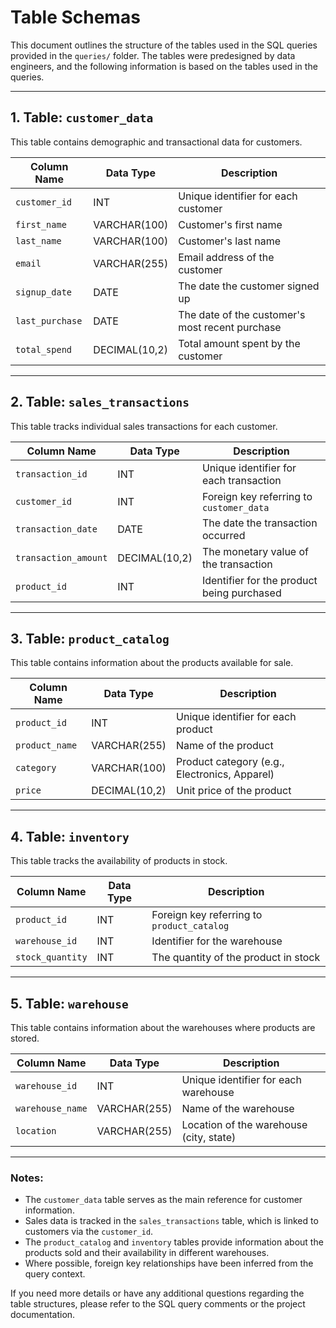 # Table Schemas

This document outlines the structure of the tables used in the SQL queries provided in the `queries/` folder. The tables were predesigned by data engineers, and the following information is based on the tables used in the queries.

---

## 1. **Table: `customer_data`**

This table contains demographic and transactional data for customers.

| Column Name       | Data Type    | Description                                    |
|-------------------|--------------|------------------------------------------------|
| `customer_id`     | INT          | Unique identifier for each customer            |
| `first_name`      | VARCHAR(100) | Customer's first name                          |
| `last_name`       | VARCHAR(100) | Customer's last name                           |
| `email`           | VARCHAR(255) | Email address of the customer                  |
| `signup_date`     | DATE         | The date the customer signed up                |
| `last_purchase`   | DATE         | The date of the customer's most recent purchase|
| `total_spend`     | DECIMAL(10,2)| Total amount spent by the customer             |

---

## 2. **Table: `sales_transactions`**

This table tracks individual sales transactions for each customer.

| Column Name        | Data Type     | Description                                  |
|--------------------|---------------|----------------------------------------------|
| `transaction_id`   | INT           | Unique identifier for each transaction       |
| `customer_id`      | INT           | Foreign key referring to `customer_data`     |
| `transaction_date` | DATE          | The date the transaction occurred            |
| `transaction_amount`| DECIMAL(10,2) | The monetary value of the transaction        |
| `product_id`       | INT           | Identifier for the product being purchased   |

---

## 3. **Table: `product_catalog`**

This table contains information about the products available for sale.

| Column Name        | Data Type     | Description                                  |
|--------------------|---------------|----------------------------------------------|
| `product_id`       | INT           | Unique identifier for each product           |
| `product_name`     | VARCHAR(255)  | Name of the product                          |
| `category`         | VARCHAR(100)  | Product category (e.g., Electronics, Apparel)|
| `price`            | DECIMAL(10,2) | Unit price of the product                    |

---

## 4. **Table: `inventory`**

This table tracks the availability of products in stock.

| Column Name        | Data Type     | Description                                  |
|--------------------|---------------|----------------------------------------------|
| `product_id`       | INT           | Foreign key referring to `product_catalog`   |
| `warehouse_id`     | INT           | Identifier for the warehouse                 |
| `stock_quantity`   | INT           | The quantity of the product in stock         |

---

## 5. **Table: `warehouse`**

This table contains information about the warehouses where products are stored.

| Column Name        | Data Type     | Description                                  |
|--------------------|---------------|----------------------------------------------|
| `warehouse_id`     | INT           | Unique identifier for each warehouse         |
| `warehouse_name`   | VARCHAR(255)  | Name of the warehouse                        |
| `location`         | VARCHAR(255)  | Location of the warehouse (city, state)      |

---

### Notes:
- The `customer_data` table serves as the main reference for customer information.
- Sales data is tracked in the `sales_transactions` table, which is linked to customers via the `customer_id`.
- The `product_catalog` and `inventory` tables provide information about the products sold and their availability in different warehouses.
- Where possible, foreign key relationships have been inferred from the query context.

If you need more details or have any additional questions regarding the table structures, please refer to the SQL query comments or the project documentation.
